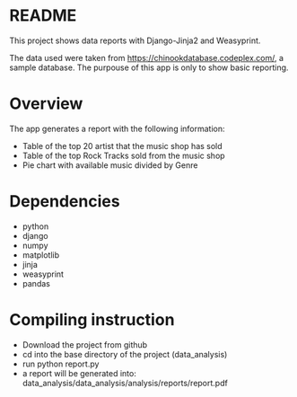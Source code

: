 # README

This project shows data reports with Django-Jinja2 and Weasyprint.

The data used were taken from https://chinookdatabase.codeplex.com/, a sample database. The purpouse of this app is only to show basic reporting. 

Overview
========

The app generates a report with the following information:

  - Table of the top 20 artist that the music shop has sold 
  - Table of the top Rock Tracks sold from the music shop
  - Pie chart with available music divided by Genre

Dependencies
==========
   - python
   - django
   - numpy
   - matplotlib
   - jinja
   - weasyprint
   - pandas


Compiling instruction
=========

  - Download the project from github 
  - cd into the base directory of the project (data_analysis)
  - run python report.py
  - a report will be generated into: data_analysis/data_analysis/analysis/reports/report.pdf